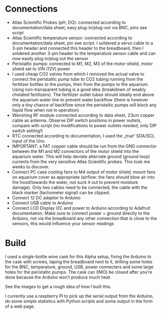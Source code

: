 # Connections
- Atlas Scientific Probes (pH, DO): connected according to documentation/data sheet, easy plug-in/plug-out via BNC, pins see script
- Atlas Scientific temperature sensor: connected according to documentation/data sheet, pin see script. I soldered a servo cable to a 3-pin header and connected this header to the breadboard, then I soldered another 3-pin header to the temperature sensor cable and can now easily plug in/plug out the sensor
- Peristaltic pumps: connected to M1, M2, M3 of the motor shield, motor shield set to VIN (12V) power
- I used cheap CO2 valves from which I removed the actual valve to connect the peristaltic pump tube to CO2 tubing running from the fertilizer bottles to the pumps, then from the pumps to the aquarium. Using non-transparent tubing is a good idea (breakdown of weakly chelated fertilizers). The fertilizer outlet tubes should ideally end above the aquarium water line to prevent water backflow (there is however only a tiny chance of backflow since the peristaltic pumps will block any liquid flow when not in operation)
- Wenshing RF module connected according to data sheet, 23cm copper cable as antenna. Observe DIP switch positions in power outlets, compare with script (no modifications to power outlets needed, only DIP switch setting!)
- RTC connected according to documentation, I used the „true“ SDA/SCL input of the Uno.
- IMPORTANT: a FAT copper cable should be run from the GND connector between the M1 and M2 connectors of the motor shield into the aquarium water. This will help deviate alternate ground (ground loop) currents from the very sensitive Atlas Scientific probes. This took me weeks to discover.
- Connect PC case cooling fans to M4 output of motor shield, mount fans on aquarium cover as appropriate (airflow: the fans should blow air into the hood/towards the water, not suck it out to prevent moisture damage). Only two cables need to be connected, the cable with the black marker (tachometer signal) can be clipped.
- Connect 12 DC adaptor to Arduino
- Connect USB cable to Arduino
- Connect LCD Display I2C and power to Arduino according to Adafruit documentation. Make sure to connect power + ground directly to the Arduino, not via the breadboard any other connection that is close to the sensors, this would influence your sensor readings

# Build
I used a single-bottle wine cask for this Alpha setup, fixing the Arduino to the cask with screws, taping the breadboard next to it, drilling some holes for the BNC, temperature, ground, USB, power connecters and some large holes for the peristaltic pumps. The cask can (IMO) be closed after you’re done because the Arduino won’t produce much heat.

See the images to get a rough idea of how I built this.

I currently use a raspberry PI to pick up the serial output from the Arduino, do some simple statistics with Python scripts and some output in the form of a web page. 